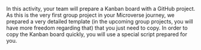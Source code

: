 In this activity, your team will prepare a Kanban board with a GitHub project. As this is the very first group project in your Microverse journey, we prepared a very detailed template (in the upcoming group projects, you will have more freedom regarding that) that you just need to copy. In order to copy the Kanban board quickly, you will use a special script prepared for you.
